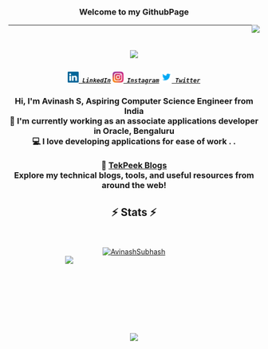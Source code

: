 ### <h3 align=center>Welcome to my GithubPage</h3>

<!--
**AvinashSubhash/AvinashSubhash** is a ✨ _special_ ✨ repository because its `README.md` (this file) appears on your GitHub profile.

Here are some ideas to get you started:

- 🔭 I’m currently working on ...
- 🌱 I’m currently learning ...
- 👯 I’m looking to collaborate on ...
- 🤔 I’m looking for help with ...
- 💬 Ask me about ...
- 📫 How to reach me: ...
- 😄 Pronouns: ...
- ⚡ Fun fact: ...
-->

<img align="right" src="https://api.visitorbadge.io/api/visitors?path=https%3A%2F%2Fgithub.com%2FAvinashSubhash%2F&countColor=%23263759">
<hr>

<h1 align="center">
  <a href="https://git.io/typing-svg">
    <img src="https://readme-typing-svg.herokuapp.com/?lines=Hello,+There!;This+is+Avinash+S;&center=true&size=30">
  </a>
</h1>

<h5 align="center">
    <code><a href="https://www.linkedin.com/in/avinash-s-07551a1a0/" title="LinkedIn Profile"><img width="22" src="images/linkedin.svg"> LinkedIn</a></code>
  <code><a href="https://www.instagram.com/kingaiva/" title="Instagram Profile"><img width="22" src="images/instagram.svg"> Instagram</a></code>
  <code><a href="https://www.twitter.com/kingaiva_" title="Twitter Profile"><img width="22" src="images/twitter.svg"> Twitter</a></code>
</h5>

<p align="center">
  <h3 align="center">
  Hi, I'm Avinash S, Aspiring Computer Science Engineer from India
  <br>
  🔬 I'm currently working as an associate applications developer in Oracle, Bengaluru
  <br>
  💻 I love developing applications for ease of work . .
  <br>
</h3>
  <h3 align=center>📖 <a href="https://avinashsubhash.github.io/tekpeek" title="TekPeek Blogs">TekPeek Blogs</a><br>
Explore my technical blogs, tools, and useful resources from around the web!
</h3>
 <h2 align="center">⚡ Stats ⚡</h2>
<br>
<p align=center>
  <div align=center>
    <a href="https://github.com/denvercoder1/github-readme-streak-stats" title="Go to Source">
      <img align="center" width=390 src="https://github-readme-streak-stats.herokuapp.com/?user=AvinashSubhash&theme=react&border=61dafb&hide_border=true" alt="AvinashSubhash" />
    </a>
    <a href="https://github.com/anuraghazra/github-readme-stats" title="Go to Source">
      <img align="right" width=390 src="https://github-readme-stats.vercel.app/api?username=AvinashSubhash&show_icons=true&theme=react&border_color=61dafb&hide_border=true" />
    </a>
  </div>
  <br><br><br><br><br><br><br><br><br>
  <div align=center>
    <a href="https://github.com/anuraghazra/github-readme-stats">
      <img width=325 align="center" src="https://github-readme-stats.vercel.app/api/top-langs/?username=AvinashSubhash&hide=c%23,powershell,Mathematica,Ruby,Objective-C,Objective-C%2b%2b,Cuda&title_color=61dafb&text_color=ffffff&icon_color=61dafb&bg_color=20232a&langs_count=8&layout=compact&border_color=61dafb&hide_border=true" />
    </a>
  </div>
  <br>
  
  <!--<img src="https://github-readme-activity-graph.cyclic.app/graph?username=AvinashSubhash&theme=react-dark&bg_color=20232a&hide_border=true" width="100%"/>-->
</p>
